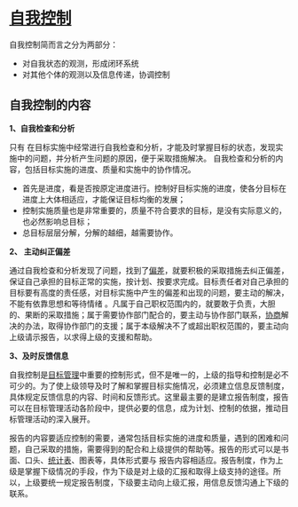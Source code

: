 # [自我控制](https://wiki.mbalib.com/wiki/自我管理)

自我控制简而言之分为两部分：

- 对自我状态的观测，形成闭环系统
- 对其他个体的观测以及信息传递，协调控制

## 自我控制的内容 

**1、自我检查和分析**

只有 在目标实施中经常进行自我检查和分析，才能及时掌握目标的状态，发现实施中的问题，并分析产生问题的原因，便于采取措施解决。 自我检查和分析的内容，包括目标实施的进度、质量和实施中的协作情况。

- 首先是进度，看是否按原定进度进行。控制好目标实施的进度，使各分目标在进度上大体相适应，才能保证目标均衡的发展；
- 控制实施质量也是非常重要的，质量不符合要求的目标，是没有实际意义的，也必然影响总目标；
- 总目标层层分解，分解的越细，越需要协作。

**2、 主动纠正偏差**

通过自我检查和分析发现了问题，找到了[偏差](https://wiki.mbalib.com/wiki/偏差)，就要积极的采取措施去纠正偏差，保证自己承担的目标正常的实施，按计划、按要求完成。目标责任者对自己承担的目标要有高度的责任感，对目标实施中产生的偏差和出现的问题，要主动的解决，不能有依靠思想和等待情绪 。凡属于自己职权范围内的，就要敢于负责，大胆的、果断的采取措施；属于需要协作部门配合的，要主动与协作部门联系，[协商](https://wiki.mbalib.com/wiki/协商)解决的办法，取得协作部门的支援；属于本级解决不了或超出职权范围的，要主动向上级请示报告，以求得上级的支援和帮助。

**3、及时反馈信息**

自我控制是[目标管理](https://wiki.mbalib.com/wiki/目标管理)中重要的控制形式，但不是唯一的，上级的指导和控制是必不可少的。为了使上级领导及时了解和掌握目标实施情况，必须建立信息反馈制度，具体规定反馈信息的内容、时间和反馈形式。这里最主要的是建立报告制度，报告可以在目标管理活动各阶段中，提供必要的信息，成为计划、控制的依据，推动目标管理活动的深入展开。

报告的内容要适应控制的需要，通常包括目标实施的进度和质量，遇到的困难和问题，自己采取的措施，需要得到的配合和上级提供的帮助等。报告的形式可以是书面、口头、[统计表](https://wiki.mbalib.com/wiki/统计表)、图表等，具体形式要与 报告内容相适应。报告制度，作为上级是掌握下级情况的手段，作为下级是对上级的汇报和取得上级支持的途径。所以，上级要统一规定报告制度，下级要主动向上级汇报，用信息反馈沟通上下级的联系。